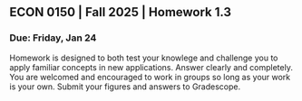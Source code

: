 

<div style="margin-top: -70px;"></div>

## ECON 0150 | Fall 2025 | Homework 1.3

### Due: Friday, Jan 24

Homework is designed to both test your knowlege and challenge you to apply familiar concepts in new applications. Answer clearly and completely. You are welcomed and encouraged to work in groups so long as your work is your own. Submit your figures and answers to Gradescope.

